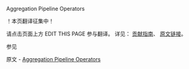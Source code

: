  Aggregation Pipeline Operators

 ！本页翻译征集中！

请点击页面上方 EDIT THIS PAGE 参与翻译。
详见：
[贡献指南]( https://github.com/JinMuInfo/MongoDB-Manual-zh/blob/master/CONTRIBUTING.md )、
[原文链接](  https://docs.mongodb.com/manual/reference/operator/aggregation/  )。

 参见

原文 - [Aggregation Pipeline Operators]( https://docs.mongodb.com/manual/reference/operator/aggregation/ )

